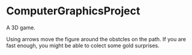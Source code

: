 # ComputerGraphicsProject

A 3D game.

Using arrows move the figure around the obstcles on the path. If you are fast enough, you might be able to colect some gold surprises.
